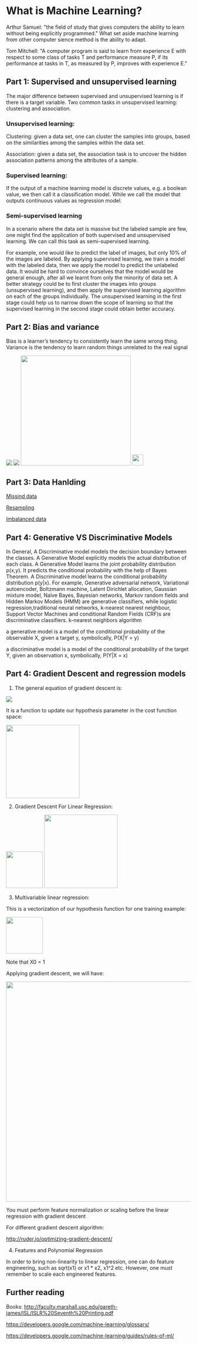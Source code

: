 # What is Machine Learning?

Arthur Samuel: "the field of study that gives computers the ability to learn without being explicitly programmed." What set aside machine learning from other computer sience method is the ability to adapt. 

Tom Mitchell: "A computer program is said to learn from experience E with respect to some class of tasks T and performance measure P, if its performance at tasks in T, as measured by P, improves with experience E."

## Part 1: Supervised and unsupervised learning

The major difference between supervised and unsupervised learning is if there is a target variable. Two common tasks in unsupervised learning: clustering and association. 

### Unsupervised learning:
Clustering: given a data set, one can cluster the samples into groups, based on the similarities among the samples within the data set. 

Association:  given a data set, the association task is to uncover the hidden association patterns among the attributes of a sample.

### Supervised learning:
If the output of a machine learning model is discrete values, e.g. a boolean value, we then call it a classification model. While we call the model that outputs continuous values as regression model.

### Semi-supervised learning
In a scenario where the data set is massive but the labeled sample are few, one might find the application of both supervised and unsupervised learning. We can call this task as semi-supervised learning. 

For example, one would like to predict the label of images, but only 10% of the images are labeled. By applying supervised learning, we train a model with the labeled data, then we apply the model to predict the unlabeled data. It would be hard to convince ourselves that the model would be general enough, after all we learnt from only the minority of data set. A better strategy could be to first cluster the images into groups (unsupervised learning), and then apply the supervised learning algorithm on each of the groups individually. The unsupervised learning in the first stage could help us to narrow down the scope of learning so that the supervised learning in the second stage could obtain better accuracy.

## Part 2: Bias and variance
Bias is a learner’s tendency to consistently learn the same wrong thing. Variance is the tendency to learn random things unrelated to the real signal

<img src = images/bias.png>

<img src = images/variance.png>

<img src = images/trade-off.png height = 300>

<img src = images/error-eq.png height = 30>

## Part 3: Data Hanlding

[Missind data](https://www.kaggle.com/dansbecker/handling-missing-values)

[Resampling](https://medium.com/analytics-vidhya/resampling-methods-statistical-learning-8c3da6fe6d24)

[Imbalanced data](https://machinelearningmastery.com/tactics-to-combat-imbalanced-classes-in-your-machine-learning-dataset/)

## Part 4: Generative VS Discriminative Models
In General, A Discriminative model models the decision boundary between the classes. A Generative Model explicitly models the actual distribution of each class. A Generative Model learns the joint probability distribution p(x,y). It predicts the conditional probability with the help of Bayes Theorem. A Discriminative model learns the conditional probability distribution p(y|x). For example, Generative adversarial network, Variational autoencoder, Boltzmann machine, Latent Dirichlet allocation, Gaussian mixture model, Naïve Bayes, Bayesian networks, Markov random fields and Hidden Markov Models (HMM) are generative classifiers, while logistic regression,traditional neural networks, k-nearest nearest neighbour, Support Vector Machines and conditional Random Fields (CRF)s are discriminative classifiers. k-nearest neighbors algorithm

a generative model is a model of the conditional probability of the observable X, given a target y, symbolically, P(X|Y = y)

a discriminative model is a model of the conditional probability of the target Y, given an observation x, symbolically, P(Y|X = x)


## Part 4: Gradient Descent and regression models

1. The general equation of gradient descent is:

<img src = images/gd_eq.gif>

It is a function to update our hypothesis parameter in the cost function space:

<img src = images/gd_graph.png height = 200>


2. Gradient Descent For Linear Regression:

<img src = images/gd_linear_regression1.png height = 100>

<img src = images/gd_linear_regression2.png height = 200>

3. Multivariable linear regression:

This is a vectorization of our hypothesis function for one training example:

<img src = images/gd_linear_regression3.png height = 100>

Note that X0 = 1

Applying gradient descent, we will have:

<img src = images/gd_linear_regression4.png height = 600>

You must perform feature normalization or scaling before the linear regression with gradient descent

For different gradient descent algorithm:

http://ruder.io/optimizing-gradient-descent/


4. Features and Polynomial Regression

In order to bring non-linearity to linear regression, one can do feature engineering, such as sqrt(x1) or x1 * x2, x1^2 etc. However, one must remember to scale each engineered features.


## Further reading

Books: http://faculty.marshall.usc.edu/gareth-james/ISL/ISLR%20Seventh%20Printing.pdf

https://developers.google.com/machine-learning/glossary/

https://developers.google.com/machine-learning/guides/rules-of-ml/

